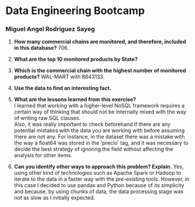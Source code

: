 # Data Engineering Bootcamp

### Miguel Angel Rodriguez Sayeg


1. **How many commercial chains are monitored, and therefore, included in this database?** 706.
2. **What are the top 10 monitored products by State?** 

3. **Which is the commercial chain with the highest number of monitored products?** WAL-MART with 8643133.
4. **Use the data to find an interesting fact.**
5. **What are the lessons learned from this exercise?**   
I learned that working with a higher-level NoSQL framework requires a certain way of thinking that should not be internally mixed with the way of writing raw SQL clauses.  
Also, it was really important to check beforehand if there are any potential mistakes with the data you are working with before assuming there are not any. For instance, in the dataset there was a mistake with the way a float64 was stored in the 'precio' tag, and it was necessary to decide the best strategy of ignoring the field without affecting the analysis for other items.
7. **Can you identify other ways to approach this problem? Explain.** Yes, using other kind of technologies such as Apache Spark or Hadoop to iterate to the data in a faster way with the pre-existing tools. However, in this case I decided to use pandas and Python because of its simplicity and because, by using chunks of data, the data processing stage was not as slow as I initially expected.
